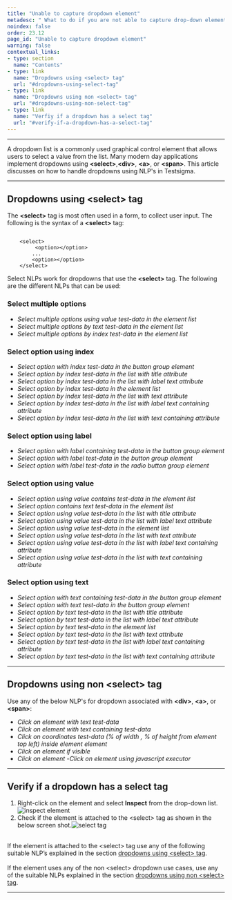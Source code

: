 ```yaml
---
title: "Unable to capture dropdown element"
metadesc: " What to do if you are not able to capture drop-down element."
noindex: false
order: 23.12
page_id: "Unable to capture dropdown element"
warning: false
contextual_links:
- type: section
  name: "Contents"
- type: link
  name: "Dropdowns using <select> tag"
  url: "#dropdowns-using-select-tag"
- type: link
  name: "Dropdowns using non <select> tag"
  url: "#dropdowns-using-non-select-tag"
- type: link
  name: "Verfiy if a dropdown has a select tag"
  url: "#verify-if-a-dropdown-has-a-select-tag"
---
```


---

A dropdown list is a commonly used graphical control element that allows users to select a value from the list. Many modern day applications implement dropdowns using **\<select>**,**\<div>**, **\<a>**, or **\<span>**. This article discusses on how to handle dropdowns using NLP's in Testsigma.

---

## **Dropdowns using \<select> tag**

The **\<select>** tag is most often used in a form, to collect user input. The following is the syntax of a **\<select>** tag:


```

    <select>
         <option></option>
        ...
        <option></option>
    </select>
```

Select NLPs work for dropdowns that use the **\<select>** tag. The following are the different NLPs that can be used:

### **Select multiple options**

- *Select multiple options using value test-data in the element list*
- *Select multiple options by text test-data in the element list*
-  *Select multiple options by index test-data in the element list*

### **Select option using index**

- *Select option with index test-data in the button group element*
- *Select option by index test-data in the list with title attribute*
- *Select option by index test-data in the list with label text attribute*
- *Select option by index test-data in the element list*
- *Select option by index test-data in the list with text attribute*
- *Select option by index test-data in the list with label text containing attribute*
- *Select option by index test-data in the list with text containing attribute*


### **Select option using label**

- *Select option with label containing test-data in the button group element*
- *Select option with label test-data in the button group element*
- *Select option with label test-data in the radio button group element*

### **Select option using value**

- *Select option using value contains test-data in the element list*
- *Select option contains text test-data in the element list*
- *Select option using value test-data in the list with title attribute*
- *Select option using value test-data in the list with label text attribute*
- *Select option using value test-data in the element list*
- *Select option using value test-data in the list with text attribute*
- *Select option using value test-data in the list with label text containing attribute*
- *Select option using value test-data in the list with text containing attribute*

### **Select option using text**

- *Select option with text containing test-data in the button group element*
- *Select option with text test-data in the button group element*
- *Select option by text test-data in the list with title attribute*
- *Select option by text test-data in the list with label text attribute*
- *Select option by text test-data in the element list*
- *Select option by text test-data in the list with text attribute*
- *Select option by text test-data in the list with label text containing attribute*
- *Select option by text test-data in the list with text containing attribute*


---

## **Dropdowns using non \<select> tag**

Use any of the below NLP's for dropdown associated with **\<div>**, **\<a>**, or **\<span>**:

- *Click on element with text test-data*
- *Click on element with text containing test-data*
- *Click on coordinates test-data (% of width , % of height from element top left) inside element element*
- *Click on element if visible*
- *Click on element*
-*Click on element using javascript executor*

---

## **Verify if a dropdown has a select tag**

1.	Right-click on the element and select **Inspect** from the drop-down list.![inspect element](https://s3.amazonaws.com/static-docs.testsigma.com/new_images/troubleshooting/NLPs/unable-to-capture-select-element/inspect_drop_down.png)
2.	Check if the element is attached to the  \<select> tag as shown in the below screen shot.![select tag](https://s3.amazonaws.com/static-docs.testsigma.com/new_images/troubleshooting/NLPs/unable-to-capture-select-element/select_tag.png)<br><br>

If the element is attached to the \<select> tag use any of the following suitable NLP’s explained in the section [dropdowns using \<select> tag](#dropdowns-using-select-tag).<br><br>
If the element uses any of the non \<select> dropdown use cases, use any of the suitable NLPs explained in the section [dropdowns using non \<select> tag](#dropdowns-using-non-select-tag). 


---